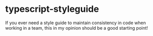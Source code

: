 # typescript-styleguide
If you ever need a style guide to maintain consistency in code when working in a team, this in my opinion should be a good starting point!
